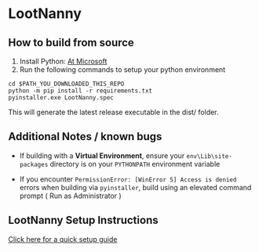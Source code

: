# LootNanny
 

## How to build from source

1. Install Python: [At Microsoft](https://docs.microsoft.com/en-us/windows/python/beginners#install-python)
2. Run the following commands to setup your python environment

```
cd $PATH_YOU_DOWNLOADED_THIS_REPO
python -m pip install -r requirements.txt
pyinstaller.exe LootNanny.spec
```

This will generate the latest release executable in the dist/ folder.

## Additional Notes / known bugs

* If building with a **Virtual Environment**, ensure your `env\Lib\site-packages` directory is on your `PYTHONPATH` environment variable

* If you encounter `PermissionError: [WinError 5] Access is denied` errors when building via `pyinstaller`, build using an elevated command prompt ( Run as Administrator )

## LootNanny Setup Instructions
[Click here for a quick setup guide](docs/SETUP.MD)
